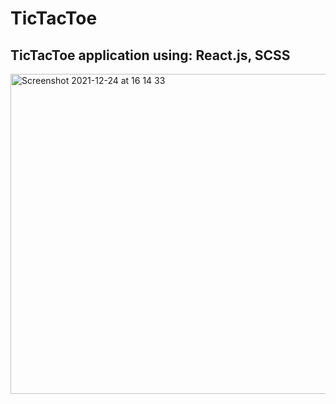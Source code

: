 # TicTacToe

## TicTacToe application using: React.js, SCSS

<img width="512" alt="Screenshot 2021-12-24 at 16 14 33" src="https://user-images.githubusercontent.com/68688135/147365437-c0d7f067-3456-41cd-8334-408bad53baea.png">
